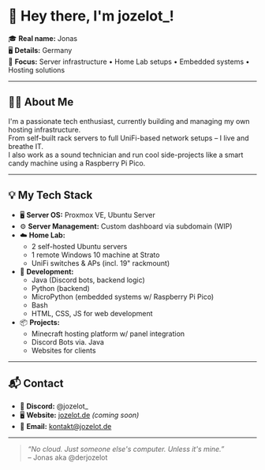 # 👋 Hey there, I'm jozelot_!

🎓 **Real name:** Jonas  
🖥️ **Details:**  Germany  
🔧 **Focus:** Server infrastructure • Home Lab setups • Embedded systems • Hosting solutions

---

## 👨‍💻 About Me
I'm a passionate tech enthusiast, currently building and managing my own hosting infrastructure.  
From self-built rack servers to full UniFi-based network setups – I live and breathe IT.  
I also work as a sound technician and run cool side-projects like a smart candy machine using a Raspberry Pi Pico.

---

## 💡 My Tech Stack
- 🖥️ **Server OS:** Proxmox VE, Ubuntu Server
- ⚙️ **Server Management:** Custom dashboard via subdomain (WIP)
- ☁️ **Home Lab:**  
  - 2 self-hosted Ubuntu servers  
  - 1 remote Windows 10 machine at Strato  
  - UniFi switches & APs (incl. 19" rackmount)  
- 🧠 **Development:**  
  - Java (Discord bots, backend logic)
  - Python (backend)
  - MicroPython (embedded systems w/ Raspberry Pi Pico)  
  - Bash
  - HTML, CSS, JS for web development
- 📦 **Projects:**  
  - Minecraft hosting platform w/ panel integration
  - Discord Bots via. Java
  - Websites for clients

---

## 📬 Contact
- 💬 **Discord:** @jozelot_  
- 🖥️ **Website:** [jozelot.de](https://jozelot.de) *(coming soon)*  
- 📧 **Email:** kontakt@jozelot.de

---

> _“No cloud. Just someone else's computer. Unless it's mine.”_  
> – Jonas aka @derjozelot
